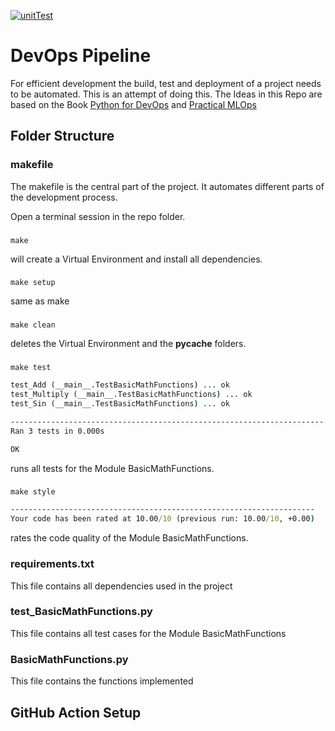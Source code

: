[![unitTest](https://github.com/TobiasRothlin/DevOpsPipeline/actions/workflows/CodeTest.yml/badge.svg)](https://github.com/TobiasRothlin/DevOpsPipeline/actions/workflows/CodeTest.yml)

# DevOps Pipeline
For efficient development the build, test and deployment of a project needs to be automated. This is an attempt of doing this. The Ideas in this Repo are based on the Book [Python for DevOps](https://www.oreilly.com/library/view/python-for-devops/9781492057680/) 
and [Practical MLOps](https://www.oreilly.com/library/view/practical-mlops/9781098103002/)

## Folder Structure

### makefile
The makefile is the central part of the project. It automates different parts of the development process.

Open a terminal session in the repo folder.
###
```
make
```
will create a Virtual Environment and install all dependencies.
###
```
make setup 
```
same as make
###
```
make clean 
```
deletes the Virtual Environment and the __pycache__ folders.
###
```
make test 
```
```cmd
test_Add (__main__.TestBasicMathFunctions) ... ok
test_Multiply (__main__.TestBasicMathFunctions) ... ok
test_Sin (__main__.TestBasicMathFunctions) ... ok

----------------------------------------------------------------------
Ran 3 tests in 0.000s

OK
```
runs all tests for the Module BasicMathFunctions.
###
```
make style
```
```cmd
--------------------------------------------------------------------
Your code has been rated at 10.00/10 (previous run: 10.00/10, +0.00)
```

rates the code quality of the Module BasicMathFunctions.

### requirements.txt
This file contains all dependencies used in the project

### test_BasicMathFunctions.py
This file contains all test cases for the Module BasicMathFunctions

### BasicMathFunctions.py
This file contains the functions implemented


## GitHub Action Setup
